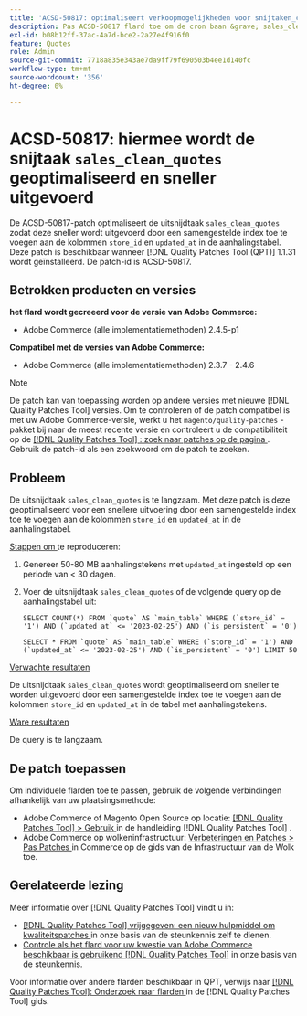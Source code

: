```yaml
---
title: 'ACSD-50817: optimaliseert verkoopmogelijkheden voor snijtaken_clean_quotes om sneller te werken'
description: Pas ACSD-50817 flard toe om de cron baan &grave; sales_clean_quotes' te optimaliseren om sneller te lopen door een samengestelde index op &grave; store_id &grave; en &grave; update_at' kolommen in de citaatlijst toe te voegen.
exl-id: b08b12ff-37ac-4a7d-bce2-2a27e4f916f0
feature: Quotes
role: Admin
source-git-commit: 7718a835e343ae7da9ff79f690503b4ee1d140fc
workflow-type: tm+mt
source-wordcount: '356'
ht-degree: 0%

---
```


# ACSD-50817: hiermee wordt de snijtaak `sales_clean_quotes` geoptimaliseerd en sneller uitgevoerd

De ACSD-50817-patch optimaliseert de uitsnijdtaak `sales_clean_quotes` zodat deze sneller wordt uitgevoerd door een samengestelde index toe te voegen aan de kolommen `store_id` en `updated_at` in de aanhalingstabel. Deze patch is beschikbaar wanneer [!DNL Quality Patches Tool (QPT)] 1.1.31 wordt geïnstalleerd. De patch-id is ACSD-50817.

## Betrokken producten en versies

**het flard wordt gecreeerd voor de versie van Adobe Commerce:**

* Adobe Commerce (alle implementatiemethoden) 2.4.5-p1

**Compatibel met de versies van Adobe Commerce:**

* Adobe Commerce (alle implementatiemethoden) 2.3.7 - 2.4.6

>[!NOTE]
>
>De patch kan van toepassing worden op andere versies met nieuwe [!DNL Quality Patches Tool] versies. Om te controleren of de patch compatibel is met uw Adobe Commerce-versie, werkt u het `magento/quality-patches` -pakket bij naar de meest recente versie en controleert u de compatibiliteit op de [[!DNL Quality Patches Tool] : zoek naar patches op de pagina ](https://experienceleague.adobe.com/tools/commerce-quality-patches/index.html?lang=nl-NL) . Gebruik de patch-id als een zoekwoord om de patch te zoeken.

## Probleem

De uitsnijdtaak `sales_clean_quotes` is te langzaam. Met deze patch is deze geoptimaliseerd voor een snellere uitvoering door een samengestelde index toe te voegen aan de kolommen `store_id` en `updated_at` in de aanhalingstabel.

<u> Stappen om </u> te reproduceren:

1. Genereer 50-80 MB aanhalingstekens met `updated_at` ingesteld op een periode van &lt; 30 dagen.
1. Voer de uitsnijdtaak `sales_clean_quotes` of de volgende query op de aanhalingstabel uit:

   ```cron
   SELECT COUNT(*) FROM `quote` AS `main_table` WHERE (`store_id` = '1') AND (`updated_at` <= '2023-02-25') AND (`is_persistent` = '0')
   
   SELECT * FROM `quote` AS `main_table` WHERE (`store_id` = '1') AND (`updated_at` <= '2023-02-25') AND (`is_persistent` = '0') LIMIT 50
   ```

<u> Verwachte resultaten </u>

De uitsnijdtaak `sales_clean_quotes` wordt geoptimaliseerd om sneller te worden uitgevoerd door een samengestelde index toe te voegen aan de kolommen `store_id` en `updated_at` in de tabel met aanhalingstekens.

<u> Ware resultaten </u>

De query is te langzaam.

## De patch toepassen

Om individuele flarden toe te passen, gebruik de volgende verbindingen afhankelijk van uw plaatsingsmethode:

* Adobe Commerce of Magento Open Source op locatie: [[!DNL Quality Patches Tool]  > Gebruik ](https://experienceleague.adobe.com/docs/commerce-operations/tools/quality-patches-tool/usage.html?lang=nl-NL) in de handleiding [!DNL Quality Patches Tool] .
* Adobe Commerce op wolkeninfrastructuur: [ Verbeteringen en Patches > Pas Patches ](https://experienceleague.adobe.com/docs/commerce-cloud-service/user-guide/develop/upgrade/apply-patches.html?lang=nl-NL) in Commerce op de gids van de Infrastructuur van de Wolk toe.

## Gerelateerde lezing

Meer informatie over [!DNL Quality Patches Tool] vindt u in:

* [[!DNL Quality Patches Tool]  vrijgegeven: een nieuw hulpmiddel om kwaliteitspatches ](/help/announcements/adobe-commerce-announcements/magento-quality-patches-released-new-tool-to-self-serve-quality-patches.md) in onze basis van de steunkennis zelf te dienen.
* [ Controle als het flard voor uw kwestie van Adobe Commerce beschikbaar is gebruikend  [!DNL Quality Patches Tool]](/help/support-tools/patches-available-in-qpt-tool/check-patch-for-magento-issue-with-magento-quality-patches.md) in onze basis van de steunkennis.

Voor informatie over andere flarden beschikbaar in QPT, verwijs naar [[!DNL Quality Patches Tool]: Onderzoek naar flarden ](https://experienceleague.adobe.com/tools/commerce-quality-patches/index.html?lang=nl-NL) in de [!DNL Quality Patches Tool] gids.
